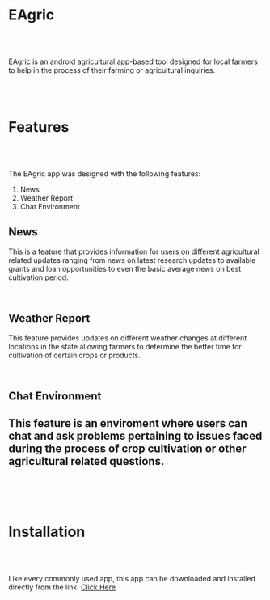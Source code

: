 <h1> EAgric </h1>
<br><br>

EAgric is an android agricultural app-based tool designed for local farmers to help in the process of their farming or agricultural inquiries.

<br><br>

<h1> Features </h1>
<br><br>

The EAgric app was designed with the following features:
<ol>
<li>News</li>
<li>Weather Report</li>
<li>Chat Environment</li>
</ol>

<h2>News</h2>
<p>  This is a feature that provides information for users on different agricultural related updates ranging from news on latest research updates to available grants and loan opportunities to even the basic average news on best cultivation period.</p>

<br>

<h2>Weather Report</h2>
<p>   This feature provides updates on different weather changes at different locations in the state allowing farmers to determine the better time for cultivation of certain crops or products.</p>

<br>

<h2> Chat Environment <h2>
<p>   This feature is an enviroment where users can chat and ask problems pertaining to issues faced during the process of crop cultivation or other agricultural related questions.</p>

<br><br>


<h1> Installation </h1>
<br><br>

Like every commonly used app, this app can be downloaded and installed directly from the link: <a href="https://drive.google.com/file/d/1HLb4qM9L_OJs0UxQHbOJqwQtdFgPrdIU/view?usp=sharing"> Click Here </a>

